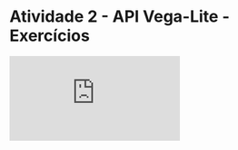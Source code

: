 # Atividade 2 - API Vega-Lite - Exercícios
<iframe max-width: none; max-height: none; frameborder="0" src="https://observablehq.com/embed/608de3121f44dbef@122?cells=bar%2Cscatterplot"></iframe>
